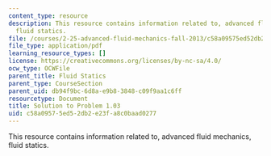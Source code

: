 ```yaml
---
content_type: resource
description: This resource contains information related to, advanced fluid mechanics,
  fluid statics.
file: /courses/2-25-advanced-fluid-mechanics-fall-2013/c58a09575ed52db2e23fa8c0baad0277_MIT2_25F13_Shapi1.03_Solu.pdf
file_type: application/pdf
learning_resource_types: []
license: https://creativecommons.org/licenses/by-nc-sa/4.0/
ocw_type: OCWFile
parent_title: Fluid Statics
parent_type: CourseSection
parent_uid: db94f9bc-6d8a-e9b8-3848-c09f9aa1c6ff
resourcetype: Document
title: Solution to Problem 1.03
uid: c58a0957-5ed5-2db2-e23f-a8c0baad0277
---
```

This resource contains information related to, advanced fluid mechanics, fluid statics.